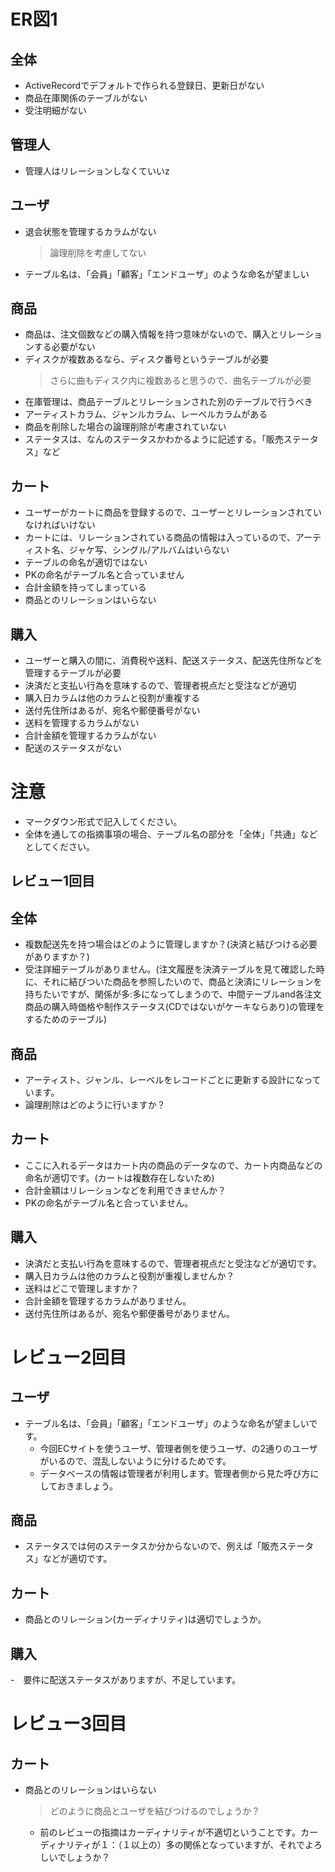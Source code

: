 # ER図1
## 全体
- ActiveRecordでデフォルトで作られる登録日、更新日がない
- 商品在庫関係のテーブルがない
- 受注明細がない

## 管理人
- 管理人はリレーションしなくていいz

## ユーザ
- 退会状態を管理するカラムがない
	>論理削除を考慮してない
- テーブル名は、「会員」「顧客」「エンドユーザ」のような命名が望ましい

## 商品
- 商品は、注文個数などの購入情報を持つ意味がないので、購入とリレーションする必要がない
- ディスクが複数あるなら、ディスク番号というテーブルが必要
	>さらに曲もディスク内に複数あると思うので、曲名テーブルが必要
- 在庫管理は、商品テーブルとリレーションされた別のテーブルで行うべき
- アーティストカラム、ジャンルカラム、レーベルカラムがある
- 商品を削除した場合の論理削除が考慮されていない
- ステータスは、なんのステータスかわかるように記述する。「販売ステータス」など

## カート
- ユーザーがカートに商品を登録するので、ユーザーとリレーションされていなければいけない
- カートには、リレーションされている商品の情報は入っているので、アーティスト名、ジャケ写、シングル/アルバムはいらない
- テーブルの命名が適切ではない
- PKの命名がテーブル名と合っていません
- 合計金額を持ってしまっている
- 商品とのリレーションはいらない


## 購入
- ユーザーと購入の間に、消費税や送料、配送ステータス、配送先住所などを管理するテーブルが必要
- 決済だと支払い行為を意味するので、管理者視点だと受注などが適切
- 購入日カラムは他のカラムと役割が重複する
- 送付先住所はあるが、宛名や郵便番号がない
- 送料を管理するカラムがない
- 合計金額を管理するカラムがない
- 配送のステータスがない


# 注意
* マークダウン形式で記入してください。
* 全体を通しての指摘事項の場合、テーブル名の部分を「全体」「共通」などとしてください。

## レビュー1回目
## 全体
- 複数配送先を持つ場合はどのように管理しますか？(決済と結びつける必要がありますか？)
- 受注詳細テーブルがありません。(注文履歴を決済テーブルを見て確認した時に、それに結びついた商品を参照したいので、商品と決済にリレーションを持ちたいですが、関係が多:多になってしまうので、中間テーブルand各注文商品の購入時価格や制作ステータス(CDではないがケーキならあり)の管理をするためのテーブル)

## 商品
- アーティスト、ジャンル、レーベルをレコードごとに更新する設計になっています。
- 論理削除はどのように行いますか？

## カート
- ここに入れるデータはカート内の商品のデータなので、カート内商品などの命名が適切です。(カートは複数存在しないため)
- 合計金額はリレーションなどを利用できませんか？
- PKの命名がテーブル名と合っていません。

## 購入
- 決済だと支払い行為を意味するので、管理者視点だと受注などが適切です。
- 購入日カラムは他のカラムと役割が重複しませんか？
- 送料はどこで管理しますか？
- 合計金額を管理するカラムがありません。
- 送付先住所はあるが、宛名や郵便番号がありません。


# レビュー2回目
## ユーザ
- テーブル名は、「会員」「顧客」「エンドユーザ」のような命名が望ましいです。
  - 今回ECサイトを使うユーザ、管理者側を使うユーザ、の2通りのユーザがいるので、混乱しないように分けるためです。
  - データベースの情報は管理者が利用します。管理者側から見た呼び方にしておきましょう。
  
## 商品
- ステータスでは何のステータスか分からないので、例えば「販売ステータス」などが適切です。

## カート
- 商品とのリレーション(カーディナリティ)は適切でしょうか。

## 購入
-　要件に配送ステータスがありますが、不足しています。

# レビュー3回目
## カート
- 商品とのリレーションはいらない
  > どのように商品とユーザを結びつけるのでしょうか？
    - 前のレビューの指摘はカーディナリティが不適切ということです。カーディナリティが１：（１以上の）多の関係となっていますが、それでよろしいでしょうか？
